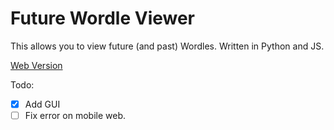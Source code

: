 # Future Wordle Viewer
This allows you to view future (and past) Wordles.
Written in Python and JS.

 [Web Version](slowpoke111.github.io/Future-Wordle/) 

Todo:
- [x] Add GUI
- [ ] Fix error on mobile web. 

